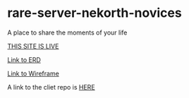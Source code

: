 # rare-server-nekorth-novices
A place to share the moments of your life

<a href="https://nac-rare.netlify.app">THIS SITE IS LIVE</a>

<a href="https://dbdiagram.io/d/5f885a013a78976d7b77cb74">Link to ERD</a>

<a href="https://www.figma.com/file/yjIldZoIsN6UyOsIRjc1tN/Rare-Wireframe?node-id=0%3A1">Link to Wireframe</a>

A link to the cliet repo is <a href="https://github.com/nch66862/rare-client-nekorth-novices">HERE</a>
